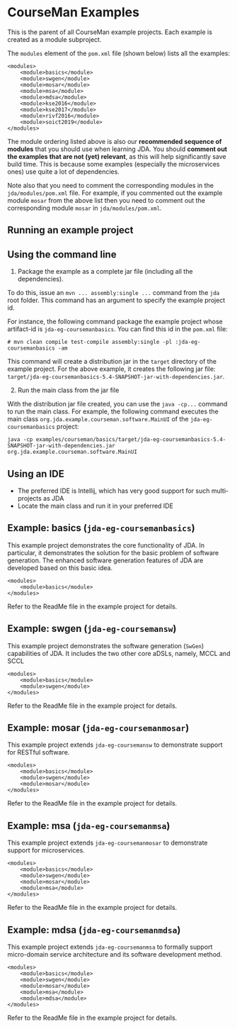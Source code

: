 # CourseMan Examples

This is the parent of all CourseMan example projects. Each example is created as a module subproject.

The `modules` element of the `pom.xml` file (shown below) lists all the examples:

```
<modules>
    <module>basics</module>
    <module>swgen</module>
    <module>mosar</module>
    <module>msa</module>
    <module>mdsa</module>			
    <module>kse2016</module>
    <module>kse2017</module>
    <module>rivf2016</module>
    <module>soict2019</module>
</modules>
```

The module ordering listed above is also our **recommended sequence of modules** that you should use when learning JDA. You should **comment out the examples that are not (yet) relevant**, as this will help significantly save build time. This is because some examples (especially the microservices ones) use quite a lot of dependencies.

Note also that you need to comment the corresponding modules in the `jda/modules/pom.xml` file. 
For example, if you commented out the example module `mosar` from the above list then you need to comment out the corresponding module `mosar` in `jda/modules/pom.xml`.

## Running an example project

## Using the command line

1. Package the example as a complete jar file (including all the dependencies).

To do this, issue an `mvn ... assembly:single ...` command from the `jda` root folder. This command has an argument to specify the example project id.

For instance, the following command package the example project whose artifact-id is `jda-eg-coursemanbasics`. You can find this id in the `pom.xml` file: 
```
# mvn clean compile test-compile assembly:single -pl :jda-eg-coursemanbasics -am
```

This command will create a distribution jar in the `target` directory of the example project. For the above example, it creates the following jar file: `target/jda-eg-coursemanbasics-5.4-SNAPSHOT-jar-with-dependencies.jar`.

2. Run the main class from the jar file

With the distribution jar file created, you can use the `java -cp...` command to run the main class. For example, the following command executes the main class `org.jda.example.courseman.software.MainUI` of the `jda-eg-coursemanbasics` project:

```
java -cp examples/courseman/basics/target/jda-eg-coursemanbasics-5.4-SNAPSHOT-jar-with-dependencies.jar org.jda.example.courseman.software.MainUI

```
## Using an IDE
- The preferred IDE is Intellij, which has very good support for such multi-projects as JDA
- Locate the main class and run it in your preferred IDE

## Example: basics (`jda-eg-coursemanbasics`)
This example project demonstrates the core functionality of JDA. In particular, it demonstrates the solution for the basic problem of software generation. The enhanced software generation features of JDA are developed based on this basic idea.

```
<modules>
    <module>basics</module>
</modules>
```

Refer to the ReadMe file in the example project for details.

## Example: swgen (`jda-eg-coursemansw`)
This example project demonstrates the software generation (`SwGen`) capabilities of JDA. It includes the two other core aDSLs, namely, MCCL and SCCL 

```
<modules>
    <module>basics</module>
    <module>swgen</module>    
</modules>
```

Refer to the ReadMe file in the example project for details.

## Example: mosar (`jda-eg-coursemanmosar`)
This example project extends `jda-eg-coursemansw` to demonstrate support for RESTful software.

```
<modules>
    <module>basics</module>
    <module>swgen</module>
    <module>mosar</module>
</modules>
```

Refer to the ReadMe file in the example project for details.

## Example: msa (`jda-eg-coursemanmsa`)
This example project extends `jda-eg-coursemanmosar` to demonstrate support for microservices.

```
<modules>
    <module>basics</module>
    <module>swgen</module>
    <module>mosar</module>
    <module>msa</module>
</modules>
```

Refer to the ReadMe file in the example project for details.

## Example: mdsa (`jda-eg-coursemanmdsa`)
This example project extends `jda-eg-coursemanmsa` to formally support micro-domain service architecture and its software development method.

```
<modules>
    <module>basics</module>
    <module>swgen</module>
    <module>mosar</module>
    <module>msa</module>
    <module>mdsa</module>			
</modules>
```

Refer to the ReadMe file in the example project for details.
